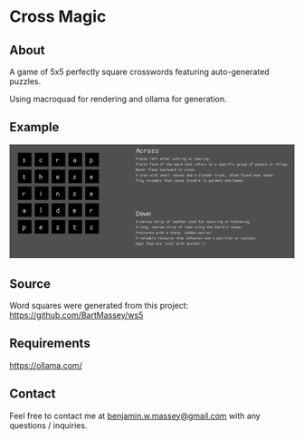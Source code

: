 # Cross Magic

## About

A game of 5x5 perfectly square crosswords featuring auto-generated puzzles.

Using macroquad for rendering and ollama for generation.

## Example

![Example Image](docs/example.png)

## Source

Word squares were generated from this project: https://github.com/BartMassey/ws5

## Requirements

https://ollama.com/

## Contact

Feel free to contact me at benjamin.w.massey@gmail.com with any questions / inquiries.